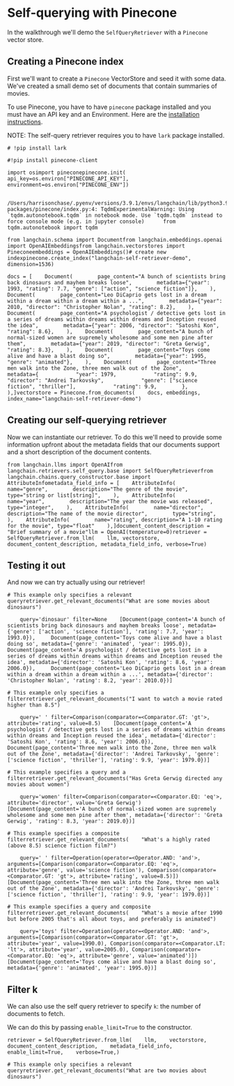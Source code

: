 Self-querying with Pinecone
===========================

In the walkthrough we'll demo the `SelfQueryRetriever` with a `Pinecone` vector store.

Creating a Pinecone index[​](#creating-a-pinecone-index "Direct link to Creating a Pinecone index")
---------------------------------------------------------------------------------------------------

First we'll want to create a `Pinecone` VectorStore and seed it with some data. We've created a small demo set of documents that contain summaries of movies.

To use Pinecone, you have to have `pinecone` package installed and you must have an API key and an Environment. Here are the [installation instructions](https://docs.pinecone.io/docs/quickstart).

NOTE: The self-query retriever requires you to have `lark` package installed.

    # !pip install lark

    #!pip install pinecone-client

    import osimport pineconepinecone.init(    api_key=os.environ["PINECONE_API_KEY"], environment=os.environ["PINECONE_ENV"])

        /Users/harrisonchase/.pyenv/versions/3.9.1/envs/langchain/lib/python3.9/site-packages/pinecone/index.py:4: TqdmExperimentalWarning: Using `tqdm.autonotebook.tqdm` in notebook mode. Use `tqdm.tqdm` instead to force console mode (e.g. in jupyter console)      from tqdm.autonotebook import tqdm

    from langchain.schema import Documentfrom langchain.embeddings.openai import OpenAIEmbeddingsfrom langchain.vectorstores import Pineconeembeddings = OpenAIEmbeddings()# create new indexpinecone.create_index("langchain-self-retriever-demo", dimension=1536)

    docs = [    Document(        page_content="A bunch of scientists bring back dinosaurs and mayhem breaks loose",        metadata={"year": 1993, "rating": 7.7, "genre": ["action", "science fiction"]},    ),    Document(        page_content="Leo DiCaprio gets lost in a dream within a dream within a dream within a ...",        metadata={"year": 2010, "director": "Christopher Nolan", "rating": 8.2},    ),    Document(        page_content="A psychologist / detective gets lost in a series of dreams within dreams within dreams and Inception reused the idea",        metadata={"year": 2006, "director": "Satoshi Kon", "rating": 8.6},    ),    Document(        page_content="A bunch of normal-sized women are supremely wholesome and some men pine after them",        metadata={"year": 2019, "director": "Greta Gerwig", "rating": 8.3},    ),    Document(        page_content="Toys come alive and have a blast doing so",        metadata={"year": 1995, "genre": "animated"},    ),    Document(        page_content="Three men walk into the Zone, three men walk out of the Zone",        metadata={            "year": 1979,            "rating": 9.9,            "director": "Andrei Tarkovsky",            "genre": ["science fiction", "thriller"],            "rating": 9.9,        },    ),]vectorstore = Pinecone.from_documents(    docs, embeddings, index_name="langchain-self-retriever-demo")

Creating our self-querying retriever[​](#creating-our-self-querying-retriever "Direct link to Creating our self-querying retriever")
------------------------------------------------------------------------------------------------------------------------------------

Now we can instantiate our retriever. To do this we'll need to provide some information upfront about the metadata fields that our documents support and a short description of the document contents.

    from langchain.llms import OpenAIfrom langchain.retrievers.self_query.base import SelfQueryRetrieverfrom langchain.chains.query_constructor.base import AttributeInfometadata_field_info = [    AttributeInfo(        name="genre",        description="The genre of the movie",        type="string or list[string]",    ),    AttributeInfo(        name="year",        description="The year the movie was released",        type="integer",    ),    AttributeInfo(        name="director",        description="The name of the movie director",        type="string",    ),    AttributeInfo(        name="rating", description="A 1-10 rating for the movie", type="float"    ),]document_content_description = "Brief summary of a movie"llm = OpenAI(temperature=0)retriever = SelfQueryRetriever.from_llm(    llm, vectorstore, document_content_description, metadata_field_info, verbose=True)

Testing it out[​](#testing-it-out "Direct link to Testing it out")
------------------------------------------------------------------

And now we can try actually using our retriever!

    # This example only specifies a relevant queryretriever.get_relevant_documents("What are some movies about dinosaurs")

        query='dinosaur' filter=None    [Document(page_content='A bunch of scientists bring back dinosaurs and mayhem breaks loose', metadata={'genre': ['action', 'science fiction'], 'rating': 7.7, 'year': 1993.0}),     Document(page_content='Toys come alive and have a blast doing so', metadata={'genre': 'animated', 'year': 1995.0}),     Document(page_content='A psychologist / detective gets lost in a series of dreams within dreams within dreams and Inception reused the idea', metadata={'director': 'Satoshi Kon', 'rating': 8.6, 'year': 2006.0}),     Document(page_content='Leo DiCaprio gets lost in a dream within a dream within a dream within a ...', metadata={'director': 'Christopher Nolan', 'rating': 8.2, 'year': 2010.0})]

    # This example only specifies a filterretriever.get_relevant_documents("I want to watch a movie rated higher than 8.5")

        query=' ' filter=Comparison(comparator=<Comparator.GT: 'gt'>, attribute='rating', value=8.5)    [Document(page_content='A psychologist / detective gets lost in a series of dreams within dreams within dreams and Inception reused the idea', metadata={'director': 'Satoshi Kon', 'rating': 8.6, 'year': 2006.0}),     Document(page_content='Three men walk into the Zone, three men walk out of the Zone', metadata={'director': 'Andrei Tarkovsky', 'genre': ['science fiction', 'thriller'], 'rating': 9.9, 'year': 1979.0})]

    # This example specifies a query and a filterretriever.get_relevant_documents("Has Greta Gerwig directed any movies about women")

        query='women' filter=Comparison(comparator=<Comparator.EQ: 'eq'>, attribute='director', value='Greta Gerwig')    [Document(page_content='A bunch of normal-sized women are supremely wholesome and some men pine after them', metadata={'director': 'Greta Gerwig', 'rating': 8.3, 'year': 2019.0})]

    # This example specifies a composite filterretriever.get_relevant_documents(    "What's a highly rated (above 8.5) science fiction film?")

        query=' ' filter=Operation(operator=<Operator.AND: 'and'>, arguments=[Comparison(comparator=<Comparator.EQ: 'eq'>, attribute='genre', value='science fiction'), Comparison(comparator=<Comparator.GT: 'gt'>, attribute='rating', value=8.5)])    [Document(page_content='Three men walk into the Zone, three men walk out of the Zone', metadata={'director': 'Andrei Tarkovsky', 'genre': ['science fiction', 'thriller'], 'rating': 9.9, 'year': 1979.0})]

    # This example specifies a query and composite filterretriever.get_relevant_documents(    "What's a movie after 1990 but before 2005 that's all about toys, and preferably is animated")

        query='toys' filter=Operation(operator=<Operator.AND: 'and'>, arguments=[Comparison(comparator=<Comparator.GT: 'gt'>, attribute='year', value=1990.0), Comparison(comparator=<Comparator.LT: 'lt'>, attribute='year', value=2005.0), Comparison(comparator=<Comparator.EQ: 'eq'>, attribute='genre', value='animated')])    [Document(page_content='Toys come alive and have a blast doing so', metadata={'genre': 'animated', 'year': 1995.0})]

Filter k[​](#filter-k "Direct link to Filter k")
------------------------------------------------

We can also use the self query retriever to specify `k`: the number of documents to fetch.

We can do this by passing `enable_limit=True` to the constructor.

    retriever = SelfQueryRetriever.from_llm(    llm,    vectorstore,    document_content_description,    metadata_field_info,    enable_limit=True,    verbose=True,)

    # This example only specifies a relevant queryretriever.get_relevant_documents("What are two movies about dinosaurs")